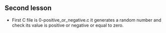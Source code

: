 ## Second lesson

- First C file is 0-positive_or_negative.c it generates a random number and check its value is positive or negative or equal to zero.
